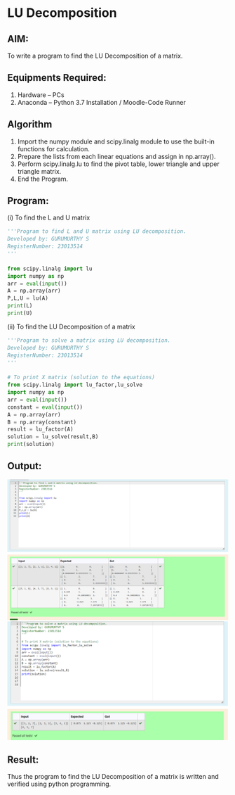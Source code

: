 # LU Decomposition 

## AIM:
To write a program to find the LU Decomposition of a matrix.

## Equipments Required:
1. Hardware – PCs
2. Anaconda – Python 3.7 Installation / Moodle-Code Runner

## Algorithm
1. Import the numpy module and scipy.linalg module to use the built-in functions for calculation.
2. Prepare the lists from each linear equations and assign in np.array().
3. Perform scipy.linalg.lu to find the pivot table, lower triangle and upper triangle matrix.
4. End the Program.

## Program:
(i) To find the L and U matrix
```python
'''Program to find L and U matrix using LU decomposition.
Developed by: GURUMURTHY S
RegisterNumber: 23013514
'''

from scipy.linalg import lu
import numpy as np
arr = eval(input())
A = np.array(arr)
P,L,U = lu(A)
print(L)
print(U)
```
(ii) To find the LU Decomposition of a matrix
```python
'''Program to solve a matrix using LU decomposition.
Developed by: GURUMURTHY S
RegisterNumber: 23013514
'''

# To print X matrix (solution to the equations)
from scipy.linalg import lu_factor,lu_solve
import numpy as np
arr = eval(input())
constant = eval(input())
A = np.array(arr)
B = np.array(constant)
result = lu_factor(A)
solution = lu_solve(result,B)
print(solution)
```

## Output:
![output](<LU Decompostition.png>)
![output2](<LU Decomposition(2).png>)


## Result:
Thus the program to find the LU Decomposition of a matrix is written and verified using python programming.

